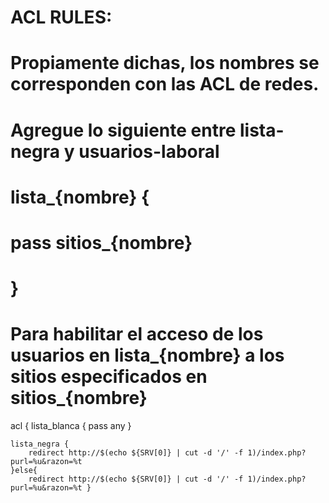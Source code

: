 # ACL RULES: 
# Propiamente dichas, los nombres se corresponden con las ACL de redes. 
# Agregue lo siguiente entre lista-negra y usuarios-laboral
  # lista_{nombre} {
  #   pass sitios_{nombre}
  # }
  # Para habilitar el acceso de los usuarios en lista_{nombre} a los sitios especificados en sitios_{nombre}
acl { 
    lista_blanca { 
        pass any 
    } 
    
    lista_negra {
        redirect http://$(echo ${SRV[0]} | cut -d '/' -f 1)/index.php?purl=%u&razon=%t
    }else{
        redirect http://$(echo ${SRV[0]} | cut -d '/' -f 1)/index.php?purl=%u&razon=%t }
